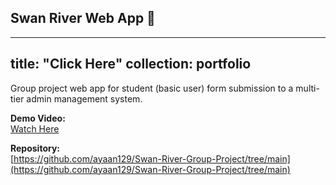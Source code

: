## Swan River Web App 🦢

---
title: "Click Here"
collection: portfolio
---



Group project web app for student (basic user) form submission to a multi-tier admin management system.

**Demo Video:**  
[Watch Here](https://m.youtube.com/watch?v=jgELmk5Yyw8&pp=ygUXU3dhbiByaXZlciB3ZWIgYXBwIGRlbW8%3D)

**Repository:**  
[https://github.com/ayaan129/Swan-River-Group-Project/tree/main](https://github.com/ayaan129/Swan-River-Group-Project/tree/main)
